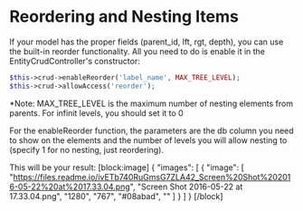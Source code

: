 # Reordering and Nesting Items

If your model has the proper fields (parent_id, lft, rgt, depth), you can use the built-in reorder functionality. All you need to do is enable it in the EntityCrudController's constructor:

```php
$this->crud->enableReorder('label_name', MAX_TREE_LEVEL);
$this->crud->allowAccess('reorder');
```
*Note: MAX_TREE_LEVEL is the maximum number of nesting elements from parents. For infinit levels, you should set it to 0

For the enableReorder function, the parameters are the db column you need to show on the elements and the number of levels you will allow nesting to (specify 1 for no nesting, just reordering).

This will be your result:
[block:image]
{
  "images": [
    {
      "image": [
        "https://files.readme.io/ivETb740RuGmsG7ZLA42_Screen%20Shot%202016-05-22%20at%2017.33.04.png",
        "Screen Shot 2016-05-22 at 17.33.04.png",
        "1280",
        "767",
        "#08abad",
        ""
      ]
    }
  ]
}
[/block]
